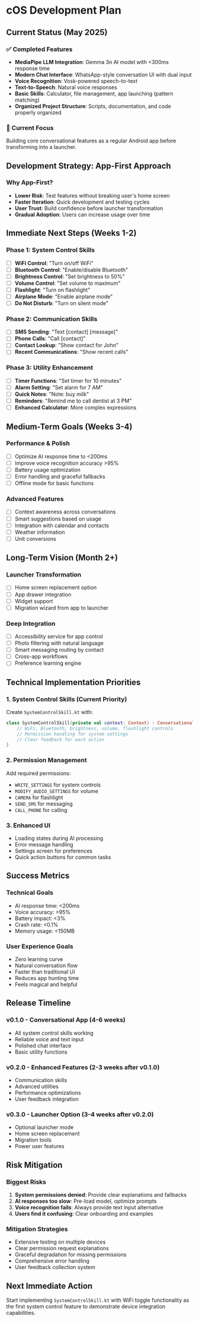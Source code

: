 # cOS Development Plan

## Current Status (May 2025)

### ✅ Completed Features
- **MediaPipe LLM Integration**: Gemma 3n AI model with <300ms response time
- **Modern Chat Interface**: WhatsApp-style conversation UI with dual input
- **Voice Recognition**: Vosk-powered speech-to-text
- **Text-to-Speech**: Natural voice responses
- **Basic Skills**: Calculator, file management, app launching (pattern matching)
- **Organized Project Structure**: Scripts, documentation, and code properly organized

### 🔄 Current Focus
Building core conversational features as a regular Android app before transforming into a launcher.

## Development Strategy: App-First Approach

### Why App-First?
- **Lower Risk**: Test features without breaking user's home screen
- **Faster Iteration**: Quick development and testing cycles
- **User Trust**: Build confidence before launcher transformation
- **Gradual Adoption**: Users can increase usage over time

## Immediate Next Steps (Weeks 1-2)

### Phase 1: System Control Skills
- [ ] **WiFi Control**: "Turn on/off WiFi"
- [ ] **Bluetooth Control**: "Enable/disable Bluetooth"
- [ ] **Brightness Control**: "Set brightness to 50%"
- [ ] **Volume Control**: "Set volume to maximum"
- [ ] **Flashlight**: "Turn on flashlight"
- [ ] **Airplane Mode**: "Enable airplane mode"
- [ ] **Do Not Disturb**: "Turn on silent mode"

### Phase 2: Communication Skills  
- [ ] **SMS Sending**: "Text [contact] [message]"
- [ ] **Phone Calls**: "Call [contact]"
- [ ] **Contact Lookup**: "Show contact for John"
- [ ] **Recent Communications**: "Show recent calls"

### Phase 3: Utility Enhancement
- [ ] **Timer Functions**: "Set timer for 10 minutes"
- [ ] **Alarm Setting**: "Set alarm for 7 AM"
- [ ] **Quick Notes**: "Note: buy milk"
- [ ] **Reminders**: "Remind me to call dentist at 3 PM"
- [ ] **Enhanced Calculator**: More complex expressions

## Medium-Term Goals (Weeks 3-4)

### Performance & Polish
- [ ] Optimize AI response time to <200ms
- [ ] Improve voice recognition accuracy >95%
- [ ] Battery usage optimization
- [ ] Error handling and graceful fallbacks
- [ ] Offline mode for basic functions

### Advanced Features
- [ ] Context awareness across conversations
- [ ] Smart suggestions based on usage
- [ ] Integration with calendar and contacts
- [ ] Weather information
- [ ] Unit conversions

## Long-Term Vision (Month 2+)

### Launcher Transformation
- [ ] Home screen replacement option
- [ ] App drawer integration
- [ ] Widget support
- [ ] Migration wizard from app to launcher

### Deep Integration
- [ ] Accessibility service for app control
- [ ] Photo filtering with natural language
- [ ] Smart messaging routing by contact
- [ ] Cross-app workflows
- [ ] Preference learning engine

## Technical Implementation Priorities

### 1. System Control Skills (Current Priority)
Create `SystemControlSkill.kt` with:
```kotlin
class SystemControlSkill(private val context: Context) : ConversationalSkill() {
    // WiFi, Bluetooth, brightness, volume, flashlight controls
    // Permission handling for system settings
    // Clear feedback for each action
}
```

### 2. Permission Management
Add required permissions:
- `WRITE_SETTINGS` for system controls
- `MODIFY_AUDIO_SETTINGS` for volume
- `CAMERA` for flashlight
- `SEND_SMS` for messaging
- `CALL_PHONE` for calling

### 3. Enhanced UI
- Loading states during AI processing
- Error message handling
- Settings screen for preferences
- Quick action buttons for common tasks

## Success Metrics

### Technical Goals
- AI response time: <200ms
- Voice accuracy: >95%
- Battery impact: <3%
- Crash rate: <0.1%
- Memory usage: <150MB

### User Experience Goals
- Zero learning curve
- Natural conversation flow
- Faster than traditional UI
- Reduces app hunting time
- Feels magical and helpful

## Release Timeline

### v0.1.0 - Conversational App (4-6 weeks)
- All system control skills working
- Reliable voice and text input
- Polished chat interface
- Basic utility functions

### v0.2.0 - Enhanced Features (2-3 weeks after v0.1.0)
- Communication skills
- Advanced utilities
- Performance optimizations
- User feedback integration

### v0.3.0 - Launcher Option (3-4 weeks after v0.2.0)
- Optional launcher mode
- Home screen replacement
- Migration tools
- Power user features

## Risk Mitigation

### Biggest Risks
1. **System permissions denied**: Provide clear explanations and fallbacks
2. **AI responses too slow**: Pre-load model, optimize prompts
3. **Voice recognition fails**: Always provide text input alternative
4. **Users find it confusing**: Clear onboarding and examples

### Mitigation Strategies
- Extensive testing on multiple devices
- Clear permission request explanations
- Graceful degradation for missing permissions
- Comprehensive error handling
- User feedback collection system

## Next Immediate Action

Start implementing `SystemControlSkill.kt` with WiFi toggle functionality as the first system control feature to demonstrate device integration capabilities.